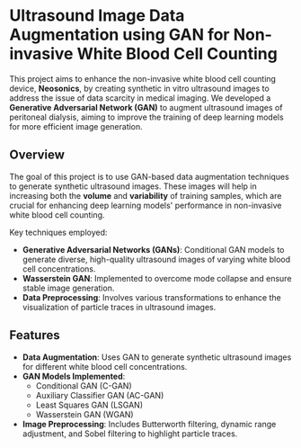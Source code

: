 # Ultrasound Image Data Augmentation using GAN for Non-invasive White Blood Cell Counting

This project aims to enhance the non-invasive white blood cell counting device, **Neosonics**, by creating synthetic in vitro ultrasound images to address the issue of data scarcity in medical imaging. We developed a **Generative Adversarial Network (GAN)** to augment ultrasound images of peritoneal dialysis, aiming to improve the training of deep learning models for more efficient image generation.

## Overview

The goal of this project is to use GAN-based data augmentation techniques to generate synthetic ultrasound images. These images will help in increasing both the **volume** and **variability** of training samples, which are crucial for enhancing deep learning models' performance in non-invasive white blood cell counting.

Key techniques employed:
- **Generative Adversarial Networks (GANs)**: Conditional GAN models to generate diverse, high-quality ultrasound images of varying white blood cell concentrations.
- **Wasserstein GAN**: Implemented to overcome mode collapse and ensure stable image generation.
- **Data Preprocessing**: Involves various transformations to enhance the visualization of particle traces in ultrasound images.

## Features

- **Data Augmentation**: Uses GAN to generate synthetic ultrasound images for different white blood cell concentrations.
- **GAN Models Implemented**:
  - Conditional GAN (C-GAN)
  - Auxiliary Classifier GAN (AC-GAN)
  - Least Squares GAN (LSGAN)
  - Wasserstein GAN (WGAN)
- **Image Preprocessing**: Includes Butterworth filtering, dynamic range adjustment, and Sobel filtering to highlight particle traces.



